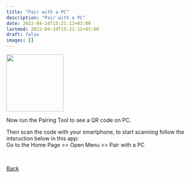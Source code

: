 ```yaml
---
title: "Pair with a PC"
description: "Pair with a PC"
date: 2022-04-24T15:21:12+03:00
lastmod: 2022-04-24T15:21:12+03:00
draft: false
images: []
---
```

<div class='d-block mb-5'>
<img src="/images/vendor/arts/ptp.png" class='d-block m-auto mb-6' width="150">
</div>

<P>Now run the Pairing Tool to see a QR code on PC.</p>
<p>Then scan the code with your smartphone, to start scanning follow the intsruction below in this app:<br>
Go to the Home Page >> Open Menu >> Pair with a PC </p><br>

<a role="button" class="btn btn-primary btn-lg d-block mb-3" href="http://docs.idmelon.com/pages/wanttopair">Back</a><br/><br/>

<style>@media (max-width: 480px) {.navbar, .footer { display: none; }}
h1{
    color : #4395ec;
}
</style>